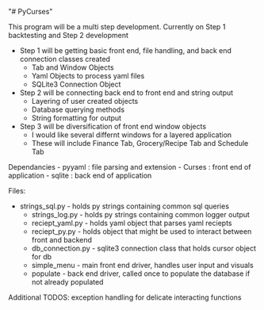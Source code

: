 "# PyCurses" 

This program will be a multi step development. Currently on Step 1 backtesting and Step 2 development

- Step 1 will be getting basic front end, file handling, and back end connection classes created
    - Tab and Window Objects
    - Yaml Objects to process yaml files
    - SQLite3 Connection Object
- Step 2 will be connecting back end to front end and string output
    - Layering of user created objects
    - Database querying methods 
    - String formatting for output 
- Step 3 will be diversification of front end window objects
    - I would like several differnt windows for a layered application
    - These will include Finance Tab, Grocery/Recipe Tab and Schedule Tab

Dependancies
    - pyyaml : file parsing and extension
    - Curses : front end of application
    - sqlite : back end of application

Files:
- strings_sql.py - holds py strings containing common sql queries
    - strings_log.py - holds py strings containing common logger output
    - reciept_yaml.py - holds yaml object that parses yaml reciepts
    - reciept_py.py - holds object that might be used to interact between front and backend
    - db_connection.py - sqlite3 connection class that holds cursor object for db
    - simple_menu - main front end driver, handles user input and visuals
    - populate - back end driver, called once to populate the database if not already populated

Additional TODOS: exception handling for delicate interacting functions
